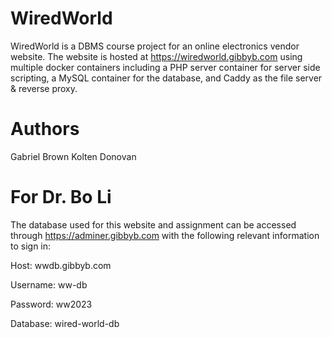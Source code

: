# WiredWorld
WiredWorld is a DBMS course project for an online electronics vendor website. The website is hosted at https://wiredworld.gibbyb.com using multiple docker containers including a PHP server container for server side scripting, a MySQL container for the database, and Caddy as the file server & reverse proxy. 

# Authors

Gabriel Brown
Kolten Donovan

# For Dr. Bo Li

The database used for this website and assignment can be accessed through https://adminer.gibbyb.com with the following relevant information to sign in:

Host: wwdb.gibbyb.com

Username: ww-db

Password: ww2023

Database: wired-world-db
